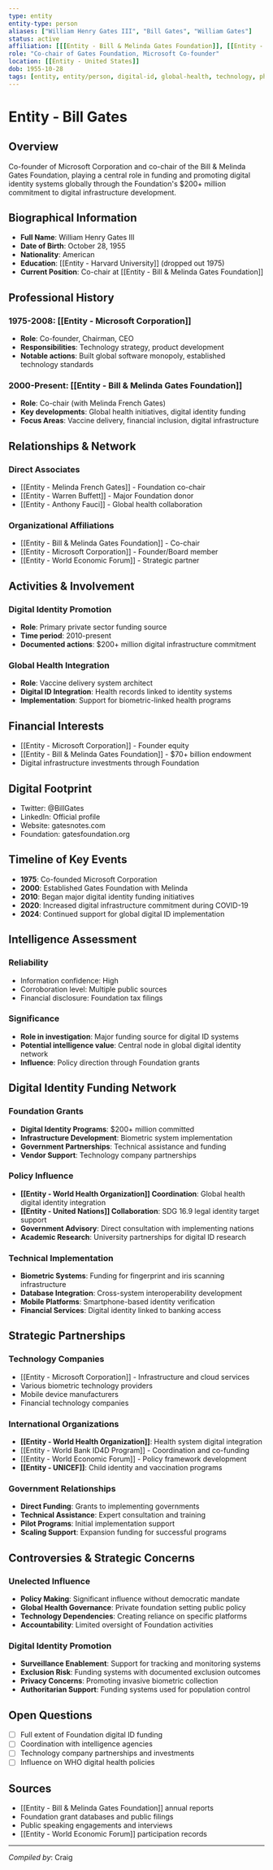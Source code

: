 ```yaml
---
type: entity
entity-type: person
aliases: ["William Henry Gates III", "Bill Gates", "William Gates"]
status: active
affiliation: [[[Entity - Bill & Melinda Gates Foundation]], [[Entity - Microsoft Corporation]]]
role: "Co-chair of Gates Foundation, Microsoft Co-founder"
location: [[Entity - United States]]
dob: 1955-10-28
tags: [entity, entity/person, digital-id, global-health, technology, philanthropy, 2024-2025]
---
```


# Entity - Bill Gates

## Overview
Co-founder of Microsoft Corporation and co-chair of the Bill & Melinda Gates Foundation, playing a central role in funding and promoting digital identity systems globally through the Foundation's $200+ million commitment to digital infrastructure development.

## Biographical Information
- **Full Name**: William Henry Gates III
- **Date of Birth**: October 28, 1955
- **Nationality**: American
- **Education**: [[Entity - Harvard University]] (dropped out 1975)
- **Current Position**: Co-chair at [[Entity - Bill & Melinda Gates Foundation]]

## Professional History
### 1975-2008: [[Entity - Microsoft Corporation]]
- **Role**: Co-founder, Chairman, CEO
- **Responsibilities**: Technology strategy, product development
- **Notable actions**: Built global software monopoly, established technology standards

### 2000-Present: [[Entity - Bill & Melinda Gates Foundation]]
- **Role**: Co-chair (with Melinda French Gates)
- **Key developments**: Global health initiatives, digital identity funding
- **Focus Areas**: Vaccine delivery, financial inclusion, digital infrastructure

## Relationships & Network
### Direct Associates
- [[Entity - Melinda French Gates]] - Foundation co-chair
- [[Entity - Warren Buffett]] - Major Foundation donor
- [[Entity - Anthony Fauci]] - Global health collaboration

### Organizational Affiliations
- [[Entity - Bill & Melinda Gates Foundation]] - Co-chair
- [[Entity - Microsoft Corporation]] - Founder/Board member
- [[Entity - World Economic Forum]] - Strategic partner

## Activities & Involvement
### Digital Identity Promotion
- **Role**: Primary private sector funding source
- **Time period**: 2010-present
- **Documented actions**: $200+ million digital infrastructure commitment

### Global Health Integration
- **Role**: Vaccine delivery system architect
- **Digital ID Integration**: Health records linked to identity systems
- **Implementation**: Support for biometric-linked health programs

## Financial Interests
- [[Entity - Microsoft Corporation]] - Founder equity
- [[Entity - Bill & Melinda Gates Foundation]] - $70+ billion endowment
- Digital infrastructure investments through Foundation

## Digital Footprint
- Twitter: @BillGates
- LinkedIn: Official profile
- Website: gatesnotes.com
- Foundation: gatesfoundation.org

## Timeline of Key Events
- **1975**: Co-founded Microsoft Corporation
- **2000**: Established Gates Foundation with Melinda
- **2010**: Began major digital identity funding initiatives
- **2020**: Increased digital infrastructure commitment during COVID-19
- **2024**: Continued support for global digital ID implementation

## Intelligence Assessment
### Reliability
- Information confidence: High
- Corroboration level: Multiple public sources
- Financial disclosure: Foundation tax filings

### Significance
- **Role in investigation**: Major funding source for digital ID systems
- **Potential intelligence value**: Central node in global digital identity network
- **Influence**: Policy direction through Foundation grants

## Digital Identity Funding Network

### Foundation Grants
- **Digital Identity Programs**: $200+ million committed
- **Infrastructure Development**: Biometric system implementation
- **Government Partnerships**: Technical assistance and funding
- **Vendor Support**: Technology company partnerships

### Policy Influence
- **[[Entity - World Health Organization]] Coordination**: Global health digital identity integration
- **[[Entity - United Nations]] Collaboration**: SDG 16.9 legal identity target support
- **Government Advisory**: Direct consultation with implementing nations
- **Academic Research**: University partnerships for digital ID research

### Technical Implementation
- **Biometric Systems**: Funding for fingerprint and iris scanning infrastructure
- **Database Integration**: Cross-system interoperability development
- **Mobile Platforms**: Smartphone-based identity verification
- **Financial Services**: Digital identity linked to banking access

## Strategic Partnerships

### Technology Companies
- [[Entity - Microsoft Corporation]] - Infrastructure and cloud services
- Various biometric technology providers
- Mobile device manufacturers
- Financial technology companies

### International Organizations
- **[[Entity - World Health Organization]]**: Health system digital integration
- [[Entity - World Bank ID4D Program]] - Coordination and co-funding
- [[Entity - World Economic Forum]] - Policy framework development
- **[[Entity - UNICEF]]**: Child identity and vaccination programs

### Government Relationships
- **Direct Funding**: Grants to implementing governments
- **Technical Assistance**: Expert consultation and training
- **Pilot Programs**: Initial implementation support
- **Scaling Support**: Expansion funding for successful programs

## Controversies & Strategic Concerns

### Unelected Influence
- **Policy Making**: Significant influence without democratic mandate
- **Global Health Governance**: Private foundation setting public policy
- **Technology Dependencies**: Creating reliance on specific platforms
- **Accountability**: Limited oversight of Foundation activities

### Digital Identity Promotion
- **Surveillance Enablement**: Support for tracking and monitoring systems
- **Exclusion Risk**: Funding systems with documented exclusion outcomes
- **Privacy Concerns**: Promoting invasive biometric collection
- **Authoritarian Support**: Funding systems used for population control

## Open Questions
- [ ] Full extent of Foundation digital ID funding
- [ ] Coordination with intelligence agencies
- [ ] Technology company partnerships and investments
- [ ] Influence on WHO digital health policies

## Sources
- [[Entity - Bill & Melinda Gates Foundation]] annual reports
- Foundation grant databases and public filings
- Public speaking engagements and interviews
- [[Entity - World Economic Forum]] participation records

---
*Compiled by*: Craig
